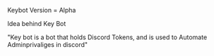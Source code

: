 Keybot Version = Alpha 

Idea behind Key Bot 

"Key bot is a bot that holds Discord Tokens, and is used to Automate Adminprivaliges in discord"